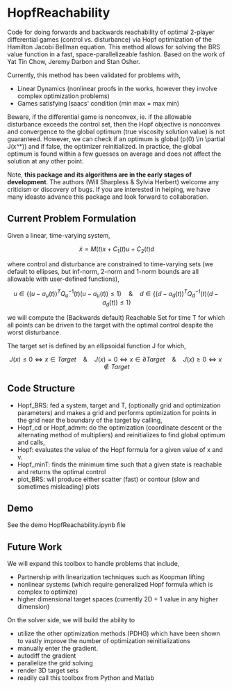 # HopfReachability
Code for doing forwards and backwards reachability of optimal 2-player differential games (control vs. disturbance) via Hopf optimization of the Hamilton Jacobi Bellman equation. This method allows for solving the BRS value function in a fast, space-parallelizeable fashion. Based on the work of Yat Tin Chow, Jeremy Darbon and Stan Osher.

Currently, this method has been validated for problems with,
- Linear Dynamics (nonlinear proofs in the works, however they involve complex optimization problems)
- Games satisfying Isaacs' condition (min max = max min)

Beware, if the differential game is nonconvex, ie. if the allowable disturbance exceeds the control set, then the Hopf objective is nonconvex and convergence to the global optimum (true viscosity solution value) is not guaranteed. However, we can check if an optimum is global (p(0) \in \partial J(x^*)) and if false, the optimizer reinitialized. In practice, the global optimum is found within a few guesses on average and does not affect the solution at any other point.

Note, **this package and its algorithms are in the early stages of development**. The authors (Will Sharpless & Sylvia Herbert) welcome any criticism or discovery of bugs. If you are interested in helping, we have many ideasto advance this package and look forward to collaboration.

## Current Problem Formulation

Given a linear, time-varying system,
```math
\dot{x} = M(t)x + C_1(t) u + C_2(t) d
```
where control and disturbance are constrained to time-varying sets (we default to ellipses, but inf-norm, 2-norm and 1-norm bounds are all allowable with user-defined functions),
```math
u \in \{(u-a_u (t))^T Q^{-1}_u (t) (u-a_u (t)) \leq 1\} \quad \& \quad d \in \{(d-a_d (t))^T Q^{-1}_d (t) (d-a_d (t)) \leq 1 \}
```
we will compute the (Backwards default) Reachable Set for time T for which all points can be driven to the target with the optimal control despite the worst disturbance.

The target set is defined by an ellipsoidal function J for which,
```math
J(x) \leq 0 \iff x \in Target \quad \& \quad J(x) = 0 \iff x \in \partial Target \quad \& \quad J(x) \geq 0 \iff x \notin Target
```

## Code Structure

- Hopf_BRS: fed a system, target and T, (optionally grid and optimization parameters) and makes a grid and performs optimization for points in the grid near the boundary of the target by calling,
- Hopf_cd or Hopf_admm: do the optimization (coordinate descent or the alternating method of multipliers) and reinitializes to find global optimum and calls,
- Hopf: evaluates the value of the Hopf formula for a given value of x and v.
- Hopf_minT: finds the minimum time such that a given state is reachable and returns the optimal control
- plot_BRS: will produce either scatter (fast) or contour (slow and sometimes misleading) plots

## Demo

See the demo HopfReachability.ipynb file

## Future Work

We will expand this toolbox to handle problems that include, 
- Partnership with linearization techniques such as Koopman lifting
- nonlinear systems (which require generalized Hopf formula which is complex to optimize)
- higher dimensional target spaces (currently 2D + 1 value in any higher dimension)

On the solver side, we will build the ability to 
- utilize the other optimization methods (PDHG) which have been shown to vastly improve the number of optimization reinitializations 
- manually enter the gradient. 
- autodiff the gradient
- parallelize the grid solving
- render 3D target sets
- readily call this toolbox from Python and Matlab
